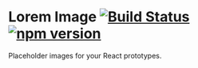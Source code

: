 # Lorem Image [![Build Status](https://travis-ci.org/chriskjaer/react-lorem-image.svg)](https://travis-ci.org/chriskjaer/react-lorem-image) [![npm version](https://badge.fury.io/js/react-lorem-image.svg)](http://badge.fury.io/js/react-lorem-image)

Placeholder images for your React prototypes.
